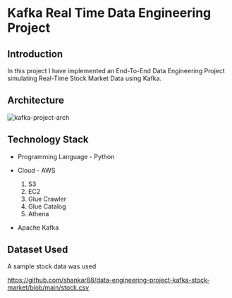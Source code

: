 # Kafka Real Time Data Engineering Project

## Introduction

In this project I have implemented an End-To-End Data Engineering Project simulating Real-Time Stock Market Data using Kafka.

## Architecture

![kafka-project-arch](https://user-images.githubusercontent.com/15911327/229967528-bb57c5aa-12ae-4714-b00c-55df31e97ec9.jpg)

## Technology Stack

* Programming Language - Python
* Cloud - AWS
    1. S3
    2. EC2
    3. Glue Crawler
    4. Glue Catalog
    5. Athena

* Apache Kafka

## Dataset Used

A sample stock data was used

https://github.com/shankar88/data-engineering-project-kafka-stock-market/blob/main/stock.csv
